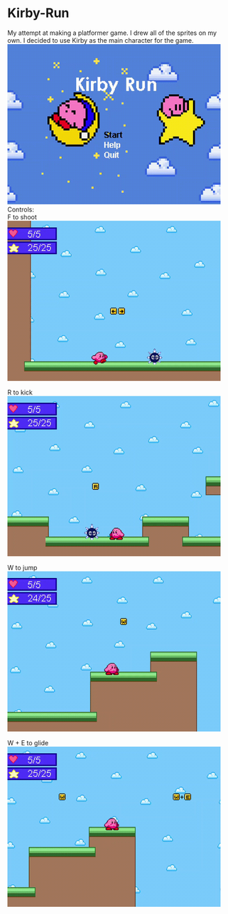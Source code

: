 # Kirby-Run
My attempt at making a platformer game. I drew all of the sprites on my own.
I decided to use Kirby as the main character for the game. <br />
<img src="intro screen.gif" width="480" height="360"/>
<br />
Controls: <br />
F to shoot <br />
<img src="shoot.gif" width="480" height="360"/>

R to kick <br />
<img src="kick.gif" width="480" height="360"/>

W to jump <br />
<img src="jump.gif" width="480" height="360"/>

W + E to glide <br />
<img src="glide.gif" width="480" height="360"/>


